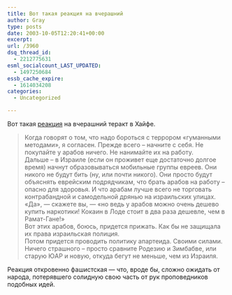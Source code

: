 ```yaml
---
title: Вот такая реакция на вчерашний
author: Gray
type: posts
date: 2003-10-05T12:20:41+00:00
excerpt:
url: /3960
dsq_thread_id:
  - 2212775631
esml_socialcount_LAST_UPDATED:
  - 1497250684
essb_cache_expire:
  - 1614034208
categories:
  - Uncategorized

---
```








Вот такая <a href="http://www.isralife.com/index.php?n_id=1649" target="_blank">реакция</a> на вчерашний теракт в Хайфе. 

> Когда говорят о том, что надо бороться с террором &laquo;гуманными методами&raquo;, я согласен. Прежде всего &#8211; начните с себя. Не покупайте у арабов ничего. Не нанимайте их на работу.  
> Дальше &#8211; в Израиле (если он проживет еще достаточно долгое время) начнут образовываться мобильные группы евреев. Они никого не будут бить (ну, или почти никого). Они просто будут объяснять еврейским подрядчикам, что брать арабов на работу &#8211; опасно для здоровья. И что арабам лучше всего не торговать контрабандной и самодельной дрянью на израильских улицах.  
> &laquo;Да&raquo;, &#8212; скажете вы, &#8212; &laquo;но ведь у арабов можно очень дешево купить наркотики! Кокаин в Лоде стоит в два раза дешевле, чем в Рамат-Гане!&raquo;  
> Вот этих арабов, боюсь, придется прижать. Как бы не защищала их права израильская полиция.  
> Потом придется проводить политику апартеида. Своими силами. Ничего страшного &#8211; просто сравните Родезию и Зимбабве, или старую ЮАР и новую, откуда бегут не меньше, чем из Израиля.

Реакция откровенно фашистская &#8212; что, вроде бы, сложно ожидать от народа, потерявшего солидную свою часть от рук проповедников подобных идей.